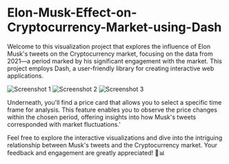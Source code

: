 # Elon-Musk-Effect-on-Cryptocurrency-Market-using-Dash

Welcome to this visualization project that explores the influence of Elon Musk's tweets on the Cryptocurrency market, focusing on the data from 2021—a period marked by his significant engagement with the market. This project employs Dash, a user-friendly library for creating interactive web applications.



![Screenshot 1](https://imgur.com/I0Inhha.png)
![Screenshot 2](https://imgur.com/BqTFo7o.png)
![Screenshot 3](https://imgur.com/fhmZbgb.png)

Underneath, you'll find a price card that allows you to select a specific time frame for analysis. This feature enables you to observe the price changes within the chosen period, offering insights into how Musk's tweets corresponded with market fluctuations.'

Feel free to explore the interactive visualizations and dive into the intriguing relationship between Musk's tweets and the Cryptocurrency market. Your feedback and engagement are greatly appreciated! 🚀📊
